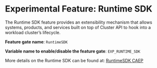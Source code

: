 # Experimental Feature: Runtime SDK

The Runtime SDK feature provides an extensibility mechanism that allows systems, products, and services built on top of Cluster API to hook into a workload cluster’s lifecycle.


**Feature gate name**: `RuntimeSDK`

**Variable name to enable/disable the feature gate**: `EXP_RUNTIME_SDK`


More details on the Runtime SDK can be found at:
[RuntimeSDK CAEP](https://github.com/kubernetes-sigs/cluster-api/blob/main/docs/proposals/20220221-runtime-SDK.md)
